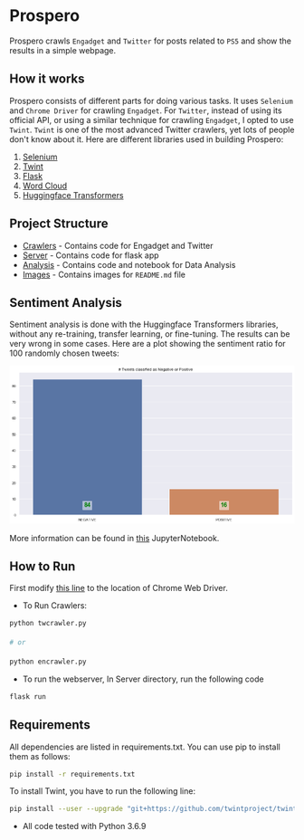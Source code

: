 # Prospero

Prospero crawls `Engadget` and `Twitter` for posts related to `PS5` and show the results in a simple webpage.

## How it works

Prospero consists of different parts for doing various tasks. It uses `Selenium` and `Chrome Driver` for crawling `Engadget`. For `Twitter`, instead of using its official API, or using a similar technique for crawling `Engadget`, I opted to use `Twint`. `Twint` is one of the most advanced Twitter crawlers, yet lots of people don't know about it. Here are different libraries used in building Prospero:

1. [Selenium](https://selenium-python.readthedocs.io/)
1. [Twint](https://github.com/twintproject/twint)
1. [Flask](https://flask.palletsprojects.com/en/1.1.x/)
1. [Word Cloud](https://github.com/amueller/word_cloud)
1. [Huggingface Transformers](https://github.com/huggingface/transformers)

## Project Structure

* [Crawlers](Crawlers/) - Contains code for Engadget and Twitter
* [Server](Server/) - Contains code for flask app
* [Analysis](Analysis/) - Contains code and notebook for Data Analysis
* [Images](Images/) - Contains images for `README.md` file

## Sentiment Analysis

Sentiment analysis is done with the Huggingface Transformers libraries, without any re-training, transfer learning, or fine-tuning. The results can be very wrong in some cases. Here are a plot showing the sentiment ratio for 100 randomly chosen tweets:

![Sentiment Analysis](Images/sent.png)

More information can be found in [this](Analysis/sentiment_analysis.ipynb) JupyterNotebook.

## How to Run

First modify [this line](https://github.com/taesiri/prospero/blob/main/Crawlers/Engadget/encrawler.py#L10) to the location of Chrome Web Driver.

* To Run Crawlers:

```bash
python twcrawler.py

# or

python encrawler.py
```

* To run the webserver, In Server directory, run the following code

```bash
flask run
```

## Requirements

All dependencies are listed in requirements.txt. You can use pip to install them as follows:

```bash
pip install -r requirements.txt
```

To install Twint, you have to run the following line:

```bash
pip install --user --upgrade "git+https://github.com/twintproject/twint.git@origin/master#egg=twint"
```

* All code tested with Python 3.6.9

